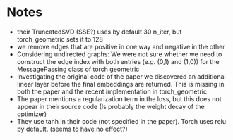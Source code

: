 # Notes
- their TruncatedSVD (SSE?) uses by default 30 n_iter, but torch_geometric sets it to 128
- we remove edges that are positive in one way and negative in the other
- Considering undirected graphs: We were not sure whether we need to construct the edge index with both entries (e.g. (0,1) and (1,0)) for the MessagePassing class of torch geometric
- Investigating the original code of the paper we discovered an additional linear layer before the final embeddings are returned. This is missing in both the paper and the recent implementation in torch_geometric
- The paper mentions a regularization term in the loss, but this does not appear in their source code (Is probably the weight decay of the optimizer)
- They use tanh in their code (not specified in the paper). Torch uses relu by default. (seems to have no effect?)